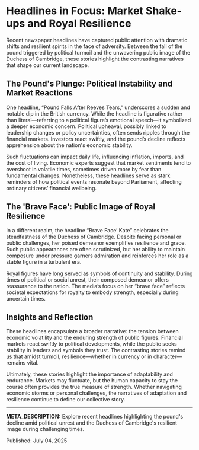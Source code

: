 # Headlines in Focus: Market Shake-ups and Royal Resilience

Recent newspaper headlines have captured public attention with dramatic shifts and resilient spirits in the face of adversity. Between the fall of the pound triggered by political turmoil and the unwavering public image of the Duchess of Cambridge, these stories highlight the contrasting narratives that shape our current landscape.

## The Pound's Plunge: Political Instability and Market Reactions

One headline, “Pound Falls After Reeves Tears,” underscores a sudden and notable dip in the British currency. While the headline is figurative rather than literal—referring to a political figure’s emotional speech—it symbolized a deeper economic concern. Political upheaval, possibly linked to leadership changes or policy uncertainties, often sends ripples through the financial markets. Investors react swiftly, and the pound’s decline reflects apprehension about the nation's economic stability.

Such fluctuations can impact daily life, influencing inflation, imports, and the cost of living. Economic experts suggest that market sentiments tend to overshoot in volatile times, sometimes driven more by fear than fundamental changes. Nonetheless, these headlines serve as stark reminders of how political events resonate beyond Parliament, affecting ordinary citizens’ financial wellbeing.

## The 'Brave Face': Public Image of Royal Resilience

In a different realm, the headline “Brave Face’ Kate” celebrates the steadfastness of the Duchess of Cambridge. Despite facing personal or public challenges, her poised demeanor exemplifies resilience and grace. Such public appearances are often scrutinized, but her ability to maintain composure under pressure garners admiration and reinforces her role as a stable figure in a turbulent era.

Royal figures have long served as symbols of continuity and stability. During times of political or social unrest, their composed demeanor offers reassurance to the nation. The media’s focus on her “brave face” reflects societal expectations for royalty to embody strength, especially during uncertain times.

## Insights and Reflection

These headlines encapsulate a broader narrative: the tension between economic volatility and the enduring strength of public figures. Financial markets react swiftly to political developments, while the public seeks stability in leaders and symbols they trust. The contrasting stories remind us that amidst turmoil, resilience—whether in currency or in character—remains vital.

Ultimately, these stories highlight the importance of adaptability and endurance. Markets may fluctuate, but the human capacity to stay the course often provides the true measure of strength. Whether navigating economic storms or personal challenges, the narratives of adaptation and resilience continue to define our collective story.

---

**META_DESCRIPTION:** Explore recent headlines highlighting the pound's decline amid political unrest and the Duchess of Cambridge's resilient image during challenging times.

Published: July 04, 2025
